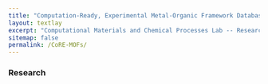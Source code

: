 ```yaml
---
title: "Computation-Ready, Experimental Metal-Organic Framework Database"
layout: textlay
excerpt: "Computational Materials and Chemical Processes Lab -- Research"
sitemap: false
permalink: /CoRE-MOFs/
---
```

### Research
